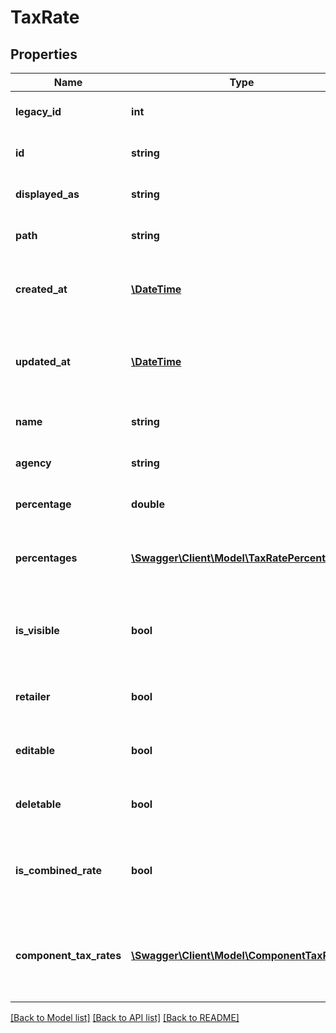 # TaxRate

## Properties
Name | Type | Description | Notes
------------ | ------------- | ------------- | -------------
**legacy_id** | **int** | The legacy ID for the item | [optional] 
**id** | **string** | The unique identifier for the item | [optional] 
**displayed_as** | **string** | The name of the resource | [optional] 
**path** | **string** | The API path for the resource | [optional] 
**created_at** | [**\DateTime**](\DateTime.md) | The datetime when the item was created | [optional] 
**updated_at** | [**\DateTime**](\DateTime.md) | The datetime when the item was last updated | [optional] 
**name** | **string** | The name of the tax rate | [optional] 
**agency** | **string** | The agency name (US Only) | [optional] 
**percentage** | **double** | The current tax rate percentage | [optional] 
**percentages** | [**\Swagger\Client\Model\TaxRatePercentage[]**](TaxRatePercentage.md) | The tax rate percentage and date ranges they apply to | [optional] 
**is_visible** | **bool** | Indicates whether the tax rate is displayed in the application | [optional] 
**retailer** | **bool** | Indicates if tax rate is a retailer rate or not | [optional] 
**editable** | **bool** | Indicates whether a tax rate can be edited | [optional] 
**deletable** | **bool** | Indicates whether a tax rate can be deleted | [optional] 
**is_combined_rate** | **bool** | Indicates whether the tax rate is made up of component tax rates | [optional] 
**component_tax_rates** | [**\Swagger\Client\Model\ComponentTaxRate[]**](ComponentTaxRate.md) | The component tax rates which make up a combined rate | [optional] 

[[Back to Model list]](../README.md#documentation-for-models) [[Back to API list]](../README.md#documentation-for-api-endpoints) [[Back to README]](../README.md)


